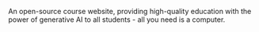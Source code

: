An open-source course website, providing high-quality education with the power of generative AI to all students - all you need is a computer.
